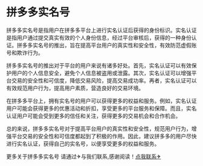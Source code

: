 # 拼多多实名号

拼多多实名号是指用户在拼多多平台上进行实名认证后获得的身份标识。实名认证是指用户通过提交真实有效的个人身份信息，经过平台审核后，获得的一种身份认证。拼多多实名号的推出，旨在提高平台用户的真实性和安全性，有效防范虚假账号和欺诈行为。

拼多多实名号的推出对于平台的用户来说有诸多好处。首先，实名认证可以有效保护用户的个人信息安全，避免个人信息被盗用或泄露。其次，实名认证可以增强平台交易的安全性和可信度，降低交易风险，提高交易成功率。再者，实名认证可以有效规范用户行为，提高用户素质，营造良好的交易环境。

在拼多多平台上，拥有实名号的用户可以获得更多的权益和服务。例如，实名认证用户可能会获得更多的优惠活动和折扣，享受更多的平台服务和保障。而且，实名认证用户可能会受到更多的信任和关注，获得更多的交易机会和合作机会。

总的来说，拼多多实名号对于提高平台用户的真实性和安全性，规范用户行为，增强平台交易的安全性和可信度都起到了积极的作用。因此，建议拼多多的用户尽快进行实名认证，获得自己的实名号，以便享受更多的权益和服务。

更多关于拼多多实名号 请通过✈与我们联系,感谢阅读！[点我联系✈](https://www.G208.com)